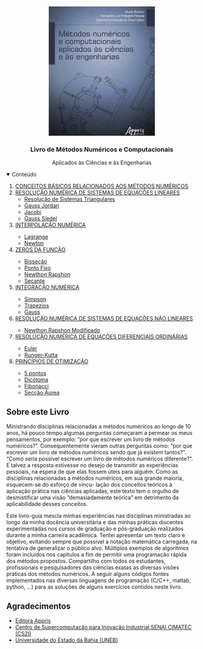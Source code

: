 

<br />
<p align="center">
  <a href="https://github.com/othneildrew/Best-README-Template">
    <img src="capa_livro_metodos.png" alt="Capa" width="280" height="340">
  </a>

  <h3 align="center">Livro de Métodos Numéricos e Computacionais</h3>

  <p align="center">
    Aplicados às Ciências e às Engenharias
    <br />
  </p>
</p>

<!-- TABLE OF CONTENTS -->
<details open="open">
  <summary>Conteúdo</summary>
  <ol>
    <li>
      <a href="#link1">CONCEITOS BÁSICOS RELACIONADOS AOS MÉTODOS NUMÉRICOS</a>
    </li>
    <li>
      <a href="#link2">RESOLUÇÃO NUMÉRICA DE SISTEMAS DE EQUAÇÕES LINEARES</a> 
     <ul>
        <li><a href="#1">Resolução de Sistemas Triangulares</a></li>
        <li><a href="#2">Gauss Jordan</a></li>
        <li><a href="#2">Jacobi</a></li>
        <li><a href="#2">Gauss Siedel</a></li>
      </ul>
    </li>
    <li><a href="#link3">INTERPOLAÇÃO NUMÉRICA</a></li>
    <ul>
        <li><a href="#1">Lagrange</a></li>
        <li><a href="#2">Newton</a></li>
      </ul>
    <li><a href="#link4">ZEROS DA FUNÇÃO</a></li>
    <ul>
        <li><a href="#1">Bisseção</a></li>
        <li><a href="#2">Ponto Fixo</a></li>
        <li><a href="#2">Newthon Rapshon</a></li>
        <li><a href="#2">Secante</a></li>
      </ul>
    <li><a href="#link5">INTEGRAÇÃO NUMÉRICA</a></li>
      <ul>
        <li><a href="#1">Simpson</a></li>
        <li><a href="#2">Trapezios</a></li>
        <li><a href="#1">Gauss</a></li>        
      </ul>
    <li><a href="#link6">RESOLUÇÃO NUMÉRICA DE SISTEMAS DE EQUAÇÕES NÃO LINEARES</a></li>
      <ul>
        <li><a href="#1">Newthon Rapshon Modificado</a></li>
       </ul>
    <li><a href="#link7">RESOLUÇÃO NUMÉRICA DE EQUAÇÕES DIFERENCIAIS ORDINÁRIAS</a></li>
      <ul>
        <li><a href="#1">Euler</a></li>
        <li><a href="#2">Runger-Kutta</a></li>     
      </ul>
    <li><a href="#link8">PRINCÍPIOS DE OTIMIZAÇÃO</a></li>
      <ul>
        <li><a href="#1">5 pontos</a></li>
        <li><a href="#2">Dicótoma</a></li>
        <li><a href="#2">Fibonacci</a></li>
        <li><a href="#2">Secção Áurea</a></li>
      </ul>
  </ol>
</details>



<!-- ABOUT THE PROJECT -->
## Sobre este Livro

Ministrando disciplinas relacionadas a métodos numéricos ao longo de 10 anos, há pouco tempo algumas perguntas começaram a permear os meus pensamentos, por exemplo: “por que escrever um livro de métodos numéricos?”. Consequentemente vieram outras perguntas como: “por que escrever um livro de métodos numéricos sendo que já existem tantos?”. “Como seria possível escrever um livro de métodos numéricos diferente?”. E talvez a resposta estivesse no desejo de transmitir as experiências pessoais, na espera de que elas fossem úteis para alguém. Como as disciplinas relacionadas a métodos numéricos, em sua grande maioria, esquecem-se do esforço de vincu- lação dos conceitos teóricos à aplicação prática nas ciências aplicadas, este texto tem o orgulho de desmistificar uma visão “demasiadamente teórica” em detrimento da aplicabilidade desses conceitos.

Este livro-guia mescla minhas experiências nas disciplinas ministradas ao longo da minha docência universitária e das minhas práticas discentes experimentadas nos cursos de graduação e pós-graduação realizados durante a minha carreira acadêmica. Tentei apresentar um texto claro e objetivo, evitando sempre que possível a notação matemática carregada, na tentativa de generalizar o público alvo. Múltiplos exemplos de algoritmos foram incluídos nos capítulos a fim de permitir uma programação rápida dos métodos propostos. Compartilho com todos os estudantes, profissionais e pesquisadores das ciências exatas as diversas visões práticas dos métodos numéricos. A seguir alguns códigos fontes implementados nas diversas linguagens de programação (C/C++, matlab, python, ...) para as soluções de alguns exercícios contidos neste livro.




<!-- ACKNOWLEDGEMENTS -->
## Agradecimentos
* [Editora Appris](http://www.editoraappris.com.br)
* [Centro de Supercomputação para Inovação Industrial SENAI CIMATEC (CS2I)](http://www.fieb.org.br)
* [Universidade do Estado da Bahia (UNEB)](http://www.uneb.br)
